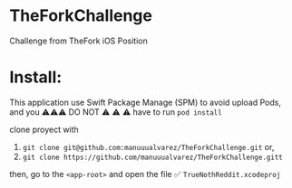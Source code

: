 # TheForkChallenge
Challenge from TheFork iOS Position

# Install:

This application use Swift Package Manage (SPM) to avoid upload Pods, and you  ⚠️⚠️⚠️   DO NOT  ⚠️ ⚠️ ⚠️ have to run `pod install`

clone proyect with 
1. `git clone git@github.com:manuuualvarez/TheForkChallenge.git` or, 
2.  `git clone https://github.com/manuuualvarez/TheForkChallenge.gitt`

then, go to the `<app-root>` and open the file   ✅  `TrueNothReddit.xcodeproj`
